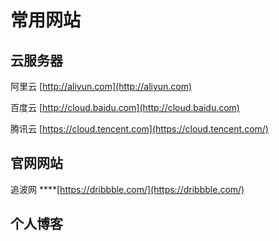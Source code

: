 # 常用网站

## 云服务器

阿里云 [http://aliyun.com](http://aliyun.com)

百度云 [http://cloud.baidu.com](http://cloud.baidu.com)

腾讯云 [https://cloud.tencent.com](https://cloud.tencent.com/)

## 官网网站

 追波网 ****[https://dribbble.com/](https://dribbble.com/)

## 个人博客

